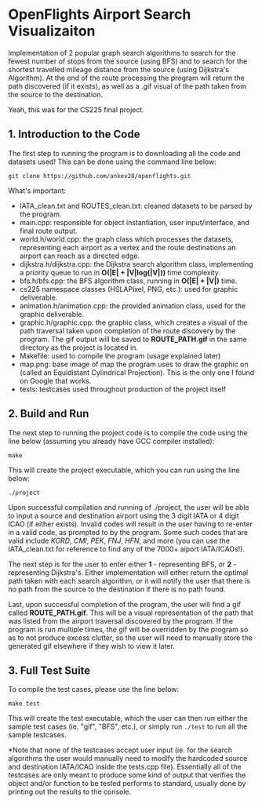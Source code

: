 # OpenFlights Airport Search Visualizaiton

Implementation of 2 popular graph search algorithms to search for the fewest number of stops from the source (using BFS) and to search for the shortest travelled mileage distance from the source (using Dijkstra's Algorithm). At the end of the route processing the program will return the path discovered (if it exists), as well as a .gif visual of the path taken from the source to the destination.

Yeah, this was for the CS225 final project.

## 1. Introduction to the Code

The first step to running the program is to downloading all the code and datasets used! This can be done using the command line below:

`git clone https://github.com/ankev28/openflights.git`

What's important:
  * IATA_clean.txt and ROUTES_clean.txt: cleaned datasets to be parsed by the program.
  * main.cpp: responsible for object instantiation, user input/interface, and  final route output.
  * world.h/world.cpp: the graph class which processes the datasets, representing each airport as a vertex and the route destinations an airport can reach as a directed edge.
  * dijkstra.h/dijkstra.cpp: the Dijkstra search algorithm class, implementing a priority queue to run in **O(|E| + |V|log(|V|))** time complexity.
  * bfs.h/bfs.cpp: the BFS algorithm class, running in **O(|E| + |V|)** time.
  * cs225 namespace classes (HSLAPixel, PNG, etc.): used for graphic deliverable.
  * animation.h/animation.cpp: the provided animation class, used for the graphic deliverable.
  * graphic.h/graphic.cpp: the graphic class, which creates a visual of the path traversal taken upon completion of the route discovery by the program. The gif output will be saved to **ROUTE_PATH.gif** in the same directory as the project is located in.
  * Makefile: used to compile the program (usage explained later)
  * map.png: base image of map the program uses to draw the graphic on (called an Equidistant Cylindrical Projection). This is the only one I found on Google that works.
  * tests: testcases used throughout production of the project itself

## 2. Build and Run

The next step to running the project code is to compile the code using the line below (assuming you already have GCC compiler installed):

`make`

This will create the project executable, which you can run using the line below:

`./project`

Upon successful compilation and running of ./project, the user will be able to input a source and destination airport using the 3 digit IATA or 4 digit ICAO (if either exists). Invalid codes will result in the user having to re-enter in a valid code, as prompted to by the program. Some such codes that are valid include *KORD*, *CMI*, *PEK*, *FNJ*, *HFN*, and more (you can use the IATA_clean.txt for reference to find any of the 7000+ aiport IATA/ICAOs!).

The next step is for the user to enter either **1** - representing BFS, or **2** - representing Dijkstra's. Either implementation will either return the optimal path taken with each search algorithm, or it will notify the user that there is no path from the source to the destination if there is no path found.

Last, upon successful completion of the program, the user will find a gif called **ROUTE_PATH.gif**. This will be a visual representation of the path that was listed from the airport traversal discovered by the program. If the program is run multiple times, the gif will be overridden by the program so as to not produce excess clutter, so the user will need to manually store the generated gif elsewhere if they wish to view it later.

## 3. Full Test Suite

To compile the test cases, please use the line below:

`make test`

This will create the test executable, which the user can then run either the sample test cases (ie. "gif", "BFS", etc.), or simply run `./test` to run all the sample testcases. 

*Note that none of the testcases accept user input (ie. for the search algorithms the user would manually need to modify the hardcoded source and destination IATA/ICAO inside the tests.cpp file). Essentially all of the testcases are only meant to produce some kind of output that verifies the object and/or function to be tested performs to standard, usually done by printing out the results to the console.

